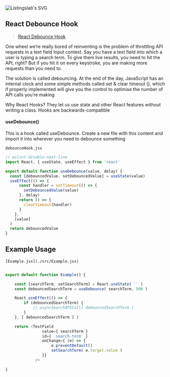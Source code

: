 ![Listingslab's SVG](https://raw.githubusercontent.com/listingslab-software/listingslab/develop/plugins/push2talk/public/svg/listingslabText.svg)

## React Debounce Hook

> [React Debounce Hook](https://listingslab.com/react-debounce-hook/)

One wheel we’re really bored of reinventing is the problem of throttling API requests in a text field Input context. Say you have a text field into which a user is typing a search term. To give them live results, you need to hit the API, right? But if you hit it on every keystroke, you are making more requests than you need to.

The solution is called debouncing. At the end of the day, JavaScript has an internal clock and some simple methods called set & clear timeout (), which if properly implemented will give you the control to optimise the number of API calls you’re making

Why React Hooks? They let us use state and other React features without writing a class. Hooks are backwards-compatible

#### useDebounce()

This is a hook called useDebounce. Create a new file with this content and import it into wherever you need to debounce something

`debounceHook.jsx`

```javascript
// eslint-disable-next-line
import React, { useState, useEffect } from 'react'

export default function useDebounce(value, delay) {
  const [debouncedValue, setDebouncedValue] = useState(value)
  useEffect(() => {
      const handler = setTimeout(() => {
        setDebouncedValue(value)
      }, delay)
      return () => {
        clearTimeout(handler)
      }
    },
    [value] 
  )
  return debouncedValue
}
```

## Example Usage

`[Example.jsx](./src/Example.jsx)`

```javascript

export default function Example() {

	const [searchTerm, setSearchTerm] = React.useState( `` )
	const debouncedSearchTerm = useDebounce( searchTerm, 500 )

	React.useEffect(() => {
		if (debouncedSearchTerm) {
			// asyncSearchAPICall( debouncedSearchTerm )
		}
	}, [ debouncedSearchTerm ] )

	return <TextField 
				value={ searchTerm }
				id={ `search-term` }
		        onChange={ (e) => {
		        	e.preventDefault()
		        	setSearchTerm( e.target.value )
		        }}
		     />
		
}

```
